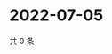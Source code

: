 # 2022-07-05

共 0 条

<!-- BEGIN WEIBO -->
<!-- 最后更新时间 Tue Jul 05 2022 02:19:37 GMT+0800 (China Standard Time) -->

<!-- END WEIBO -->
